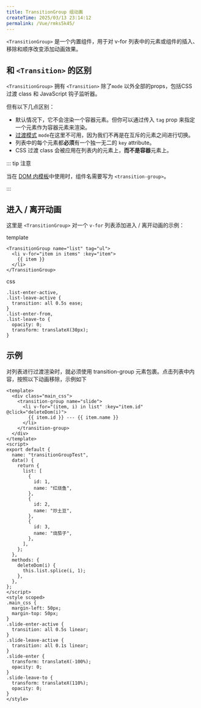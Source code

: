 ```yaml
---
title: TransitionGroup 组动画
createTime: 2025/03/13 23:14:12
permalink: /Vue/rmks5k45/
---
```


`<TransitionGroup>` 是一个内置组件，用于对 v-for 列表中的元素或组件的插入、移除和顺序改变添加动画效果。

## 和 `<Transition>` 的区别

`<TransitionGroup>` 拥有 `<Transition>` 除了`mode` 以外全部的props，包括CSS 过渡 class 和 JavaScript 钩子监听器。  

但有以下几点区别：

- 默认情况下，它不会渲染一个容器元素。但你可以通过传入 `tag` prop 来指定一个元素作为容器元素来渲染。
- [过渡模式](https://cn.vuejs.org/guide/built-ins/transition.html#transition-modes) `mode`在这里不可用，因为我们不再是在互斥的元素之间进行切换。
- 列表中的每个元素都**必须**有一个独一无二的 `key` attribute。
- CSS 过渡 class 会被应用在列表内的元素上，**而不是容器**元素上。

::: tip 注意

当在 [DOM 内模板](https://cn.vuejs.org/guide/essentials/component-basics.html#in-dom-template-parsing-caveats)中使用时，组件名需要写为 `<transition-group>`。

:::

## 进入 / 离开动画

这里是 `<TransitionGroup>` 对一个 `v-for` 列表添加进入 / 离开动画的示例：

template

```
<TransitionGroup name="list" tag="ul">
  <li v-for="item in items" :key="item">
    {{ item }}
  </li>
</TransitionGroup>
```

css

```
.list-enter-active,
.list-leave-active {
  transition: all 0.5s ease;
}
.list-enter-from,
.list-leave-to {
  opacity: 0;
  transform: translateX(30px);
}
```

## 示例

对列表进行过渡渲染时，就必须使用 transition-group 元素包裹。点击列表中内容，按照以下动画移除，示例如下

```vue
<template>
  <div class="main_css">
    <transition-group name="slide">
      <li v-for="(item, i) in list" :key="item.id" @click="deleteDom(i)">
        {{ item.id }} --- {{ item.name }}
      </li>
    </transition-group>
  </div>
</template>
<script>
export default {
  name: "transitionGroupTest",
  data() {
    return {
      list: [
        {
          id: 1,
          name: "红烧鱼",
        },
        {
          id: 2,
          name: "炒土豆",
        },
        {
          id: 3,
          name: "烧茄子",
        },
      ],
    };
  },
  methods: {
    deleteDom(i) {
      this.list.splice(i, 1);
    },
  },
};
</script>
<style scoped>
.main_css {
  margin-left: 50px;
  margin-top: 50px;
}
.slide-enter-active {
  transition: all 0.5s linear;
}
.slide-leave-active {
  transition: all 0.1s linear;
}
.slide-enter {
  transform: translateX(-100%);
  opacity: 0;
}
.slide-leave-to {
  transform: translateX(110%);
  opacity: 0;
}
</style>
```
